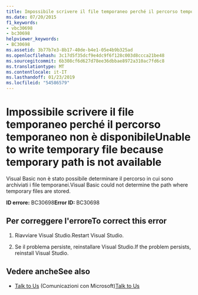 ```yaml
---
title: Impossibile scrivere il file temporaneo perché il percorso temporaneo non è disponibile
ms.date: 07/20/2015
f1_keywords:
- vbc30698
- bc30698
helpviewer_keywords:
- BC30698
ms.assetid: 3b77b7e3-8b17-40de-b4e1-05e4b9b325ad
ms.openlocfilehash: 3c17d5f35dcf9e4dc9f6f128c003d8ccca21be48
ms.sourcegitcommit: 6b308cf6d627d78ee36dbbae8972a310ac7fd6c8
ms.translationtype: MT
ms.contentlocale: it-IT
ms.lasthandoff: 01/23/2019
ms.locfileid: "54586579"
---
```

# <a name="unable-to-write-temporary-file-because-temporary-path-is-not-available"></a><span data-ttu-id="174af-102">Impossibile scrivere il file temporaneo perché il percorso temporaneo non è disponibile</span><span class="sxs-lookup"><span data-stu-id="174af-102">Unable to write temporary file because temporary path is not available</span></span>
<span data-ttu-id="174af-103">Visual Basic non è stato possibile determinare il percorso in cui sono archiviati i file temporanei.</span><span class="sxs-lookup"><span data-stu-id="174af-103">Visual Basic could not determine the path where temporary files are stored.</span></span>  
  
 <span data-ttu-id="174af-104">**ID errore:** BC30698</span><span class="sxs-lookup"><span data-stu-id="174af-104">**Error ID:** BC30698</span></span>  
  
## <a name="to-correct-this-error"></a><span data-ttu-id="174af-105">Per correggere l'errore</span><span class="sxs-lookup"><span data-stu-id="174af-105">To correct this error</span></span>  
  
1.  <span data-ttu-id="174af-106">Riavviare Visual Studio.</span><span class="sxs-lookup"><span data-stu-id="174af-106">Restart Visual Studio.</span></span>  
  
2.  <span data-ttu-id="174af-107">Se il problema persiste, reinstallare Visual Studio.</span><span class="sxs-lookup"><span data-stu-id="174af-107">If the problem persists, reinstall Visual Studio.</span></span>  
  
## <a name="see-also"></a><span data-ttu-id="174af-108">Vedere anche</span><span class="sxs-lookup"><span data-stu-id="174af-108">See also</span></span>
- <span data-ttu-id="174af-109">[Talk to Us](/visualstudio/ide/talk-to-us) (Comunicazioni con Microsoft)</span><span class="sxs-lookup"><span data-stu-id="174af-109">[Talk to Us](/visualstudio/ide/talk-to-us)</span></span>
